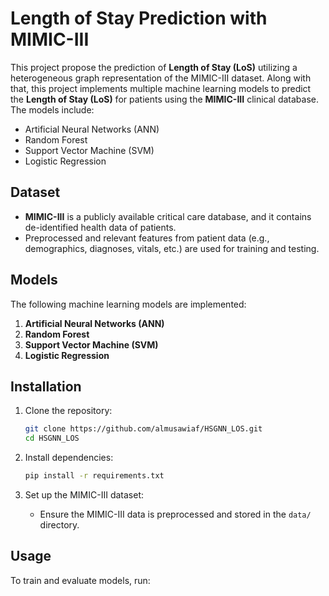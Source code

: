 # Length of Stay Prediction with MIMIC-III

This project propose the prediction of **Length of Stay (LoS)** utilizing a heterogeneous graph representation of the MIMIC-III dataset. Along with that, this project implements multiple machine learning models to predict the **Length of Stay (LoS)** for patients using the **MIMIC-III** clinical database. The models include:
- Artificial Neural Networks (ANN)
- Random Forest
- Support Vector Machine (SVM)
- Logistic Regression

## Dataset

- **MIMIC-III** is a publicly available critical care database, and it contains de-identified health data of patients.
- Preprocessed and relevant features from patient data (e.g., demographics, diagnoses, vitals, etc.) are used for training and testing.

## Models

The following machine learning models are implemented:

1. **Artificial Neural Networks (ANN)**
2. **Random Forest**
3. **Support Vector Machine (SVM)**
4. **Logistic Regression**

## Installation

1. Clone the repository:
    ```bash
    git clone https://github.com/almusawiaf/HSGNN_LOS.git
    cd HSGNN_LOS
    ```

2. Install dependencies:
    ```bash
    pip install -r requirements.txt
    ```

3. Set up the MIMIC-III dataset:
    - Ensure the MIMIC-III data is preprocessed and stored in the `data/` directory.

## Usage

To train and evaluate models, run:
